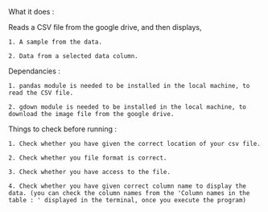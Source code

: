 What it does :

Reads a CSV file from the google drive, and then displays, 

    1. A sample from the data.

    2. Data from a selected data column.

Dependancies :

    1. pandas module is needed to be installed in the local machine, to read the CSV file.

    2. gdown module is needed to be installed in the local machine, to download the image file from the google drive. 

Things to check before running :

    1. Check whether you have given the correct location of your csv file.

    2. Check whether you file format is correct.
    
    3. Check whether you have access to the file.

    4. Check whether you have given correct column name to display the data. (you can check the column names from the 'Column names in the table : ' displayed in the terminal, once you execute the program)